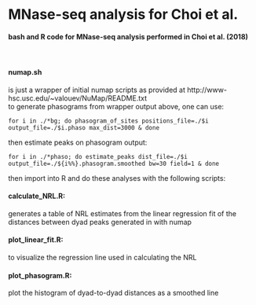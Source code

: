 # MNase-seq analysis for Choi et al.
<h4>bash and R code for MNase-seq analysis performed in Choi et al. (2018)  </h4>
<br/>  

<h4>numap.sh</h4> is just a wrapper of initial numap scripts as provided at http://www-hsc.usc.edu/~valouev/NuMap/README.txt
<br/>
to generate phasograms from wrapper output above, one can use:

	for i in ./*bg; do phasogram_of_sites positions_file=./$i output_file=./$i.phaso max_dist=3000 & done
	
then estimate peaks on phasogram output:

	for i in ./*phaso; do estimate_peaks dist_file=./$i output_file=./${i%%}.phasogram.smoothed bw=30 field=1 & done

then import into R and do these analyses with the following scripts:
<br/>

<h4>calculate_NRL.R:</h4>  generates a table of NRL estimates from the linear regression fit of the distances between dyad peaks generated in with numap

<h4>plot_linear_fit.R:</h4>  to visualize the regression line used in calculating the NRL

<h4>plot_phasogram.R:</h4>  plot the histogram of dyad-to-dyad distances as a smoothed line
